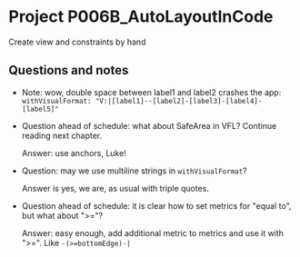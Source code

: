 #  Project P006B_AutoLayoutInCode

Create view and constraints by hand

## Questions and notes

- Note: wow, double space between label1 and label2 crashes the app:
    `withVisualFormat: "V:|[label1]--[label2]-[label3]-[label4]-[label5]"`
- Question ahead of schedule: what about SafeArea in VFL? Continue reading next chapter.

    Answer: use anchors, Luke!
    
- Question: may we use multiline strings in `withVisualFormat`?

    Answer is yes, we are, as usual with triple quotes.
    
- Question ahead of schedule: it is clear how to set metrics for "equal to", but what about ">="?

    Answer: easy enough, add additional metric to metrics and use it with ">=". Like `-(>=bottomEdge)-|`
